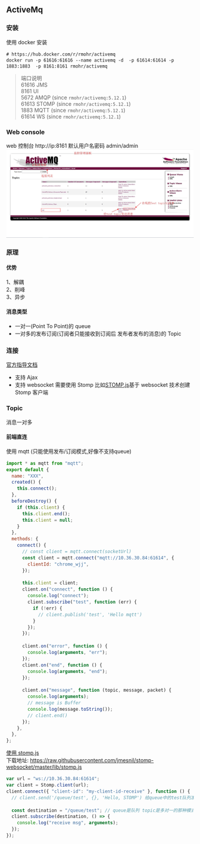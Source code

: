 ## ActiveMq

### 安装

使用 docker 安装

```shell
# https://hub.docker.com/r/rmohr/activemq
docker run -p 61616:61616 --name activemq -d  -p 61614:61614 -p 1883:1883  -p 8161:8161 rmohr/activemq
```

> 端口说明  
> 61616 JMS  
> 8161 UI  
> 5672 AMQP (since `rmohr/activemq:5.12.1`)  
> 61613 STOMP (since `rmohr/activemq:5.12.1`)  
> 1883 MQTT (since `rmohr/activemq:5.12.1`)  
> 61614 WS (since `rmohr/activemq:5.12.1`)

### Web console

web 控制台 http://ip:8161 默认用户名密码 admin/admin
<img src="./img/activemq_manage.jpg">

### 原理

#### 优势

1、解耦  
2、削峰  
3、异步

#### 消息类型

- 一对一(Point To Point)的 queue
- 一对多的发布订阅(订阅者只能接收到订阅后 发布者发布的消息)的 Topic

### 连接

<a href="https://activemq.apache.org/connectivity"> 官方指导文档</a>

- 支持 Ajax
- 支持 websocket 需要使用 Stomp 比如<a href="https://github.com/jmesnil/stomp-websocket">STOMP.js</a>基于 websocket 技术创建 Stomp 客户端

### Topic

消息一对多

#### 前端直连

使用 mqtt (只能使用发布/订阅模式,好像不支持queue)

```js
import * as mqtt from "mqtt";
export default {
  name: "XXX",
  created() {
    this.connect();
  },
  beforeDestroy() {
    if (this.client) {
      this.client.end();
      this.client = null;
    }
  },
  methods: {
    connect() {
      // const client = mqtt.connect(socketUrl)
      const client = mqtt.connect("mqtt://10.36.30.84:61614", {
        clientId: "chrome_wjj",
      });

      this.client = client;
      client.on("connect", function () {
        console.log("connect");
        client.subscribe("test", function (err) {
          if (!err) {
            // client.publish('test', 'Hello mqtt')
          }
        });
      });

      client.on("error", function () {
        console.log(arguments, "err");
      });
      client.on("end", function () {
        console.log(arguments, "end");
      });

      client.on("message", function (topic, message, packet) {
        console.log(arguments);
        // message is Buffer
        console.log(message.toString());
        // client.end()
      });
    },
  },
};
```

<a href="http://jmesnil.net/stomp-websocket/doc/" target="_blank">使用 stomp.js</a>  
下载地址: https://raw.githubusercontent.com/jmesnil/stomp-websocket/master/lib/stomp.js

```js
var url = "ws://10.36.30.84:61614";
var client = Stomp.client(url);
client.connect({ "client-id": "my-client-id-receive" }, function () {
  // client.send('/queue/test', {}, 'Hello, STOMP') 给queue中的test队列发消息

  const destination = "/queue/test"; // queue是队列 topic是多对一的那种模式
  client.subscribe(destination, () => {
    console.log("receive msg", arguments);
  });
});
```

